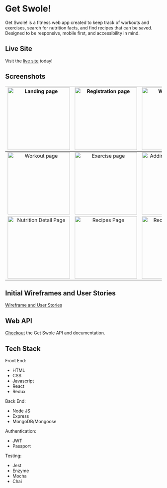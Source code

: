 # Get Swole!

Get Swole! is a fitness web app created to keep track of workouts and exercises, search for nutrition facts, and find recipes that can be saved. Designed to be responsive, mobile first, and accessibility in mind.

## Live Site
Visit the [live site](https://get-swole-app.herokuapp.com/) today!

## Screenshots

|<img alt ='Landing page' src='https://live.staticflickr.com/65535/48195731501_0cf1fcbe6b_z.jpg' width='200'>|<img alt ='Registration page' src='https://live.staticflickr.com/65535/48195776632_87e718016a_z.jpg' width='200'>|<img alt ='Workout Page' src='https://live.staticflickr.com/65535/48195810976_f2f0f5738a_z.jpg' width='200'>|<img alt ='Navigation' src='https://live.staticflickr.com/65535/48195731621_5f5308b214_z.jpg' width='200'>|
|:---:|:---:|:---:|:---:|
|<img alt ='Workout page' src='https://live.staticflickr.com/65535/48195731766_f9bd6f8b96_z.jpg' width='200'>|<img alt ='Exercise page' src='https://live.staticflickr.com/65535/48195776512_3697389783_z.jpg' width='200'>|<img alt ='Adding Exercise Page' src='https://live.staticflickr.com/65535/48195731696_b88e347d59_z.jpg' width='200'>|<img alt ='Nutrition Page' src='https://live.staticflickr.com/65535/48195776437_6a4387b98e_z.jpg' width='200'>|
|<img alt ='Nutrition Detail Page' src='https://live.staticflickr.com/65535/48195776802_ca737d0b4e_z.jpg' width='200'>|<img alt ='Recipes Page' src='https://live.staticflickr.com/65535/48195731471_fe2a8778d5_z.jpg' width='200'>|<img alt ='Recipe Detail Page' src='https://live.staticflickr.com/65535/48195731986_4d460cd524_z.jpg' width='200'>|<img alt ='My Recipes Page' src='https://live.staticflickr.com/65535/48195776707_cb2d11a2da_z.jpg' width='200'>|

## Initial Wireframes and User Stories
[Wireframe and User Stories](https://github.com/tranpeter08/getSwole-wireframes-stories)

## Web API
[Checkout](https://github.com/tranpeter08/GetSwole-API) the Get Swole API and documentation.

## Tech Stack

Front End:
- HTML
- CSS
- Javascript
- React
- Redux

Back End:
- Node JS
- Express
- MongoDB/Mongoose

Authentication:
- JWT
- Passport

Testing:
- Jest
- Enzyme
- Mocha
- Chai
